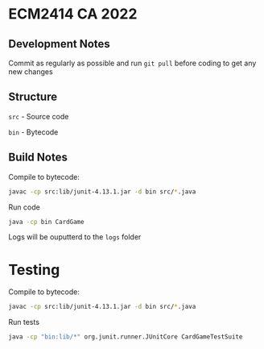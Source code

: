 # ECM2414 CA 2022

## Development Notes

Commit as regularly as possible and run `git pull` before coding to get any new changes

## Structure

`src` - Source code

`bin` - Bytecode

## Build Notes

Compile to bytecode:

```bash
javac -cp src:lib/junit-4.13.1.jar -d bin src/*.java
```

Run code

```bash
java -cp bin CardGame
```

Logs will be ouputterd to the `logs` folder

# Testing

Compile to bytecode:

```bash
javac -cp src:lib/junit-4.13.1.jar -d bin src/*.java
```

Run tests

```bash
java -cp "bin:lib/*" org.junit.runner.JUnitCore CardGameTestSuite
```
